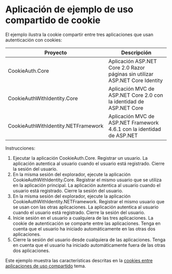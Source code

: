 # <a name="cookie-sharing-sample-app"></a>Aplicación de ejemplo de uso compartido de cookie

El ejemplo ilustra la cookie compartir entre tres aplicaciones que usan autenticación con cookies:

| Proyecto                             | Descripción |
| ----------------------------------- | ----------- |
| CookieAuth.Core                     | Aplicación ASP.NET Core 2.0 Razor páginas sin utilizar ASP.NET Core Identity |
| CookieAuthWithIdentity.Core         | Aplicación MVC de ASP.NET Core 2.0 con la identidad de ASP.NET Core |
| CookieAuthWithIdentity.NETFramework | Aplicación MVC de ASP.NET Framework 4.6.1 con la identidad de ASP.NET |

Instrucciones:

1. Ejecutar la aplicación CookieAuth.Core. Registrar un usuario. La aplicación autentica al usuario cuando el usuario está registrado. Cierre la sesión del usuario.
1. En la misma sesión del explorador, ejecute la aplicación CookieAuthWithIdentity.Core. Registrar el mismo usuario que se utiliza en la aplicación principal. La aplicación autentica al usuario cuando el usuario está registrado. Cierre la sesión del usuario.
1. En la misma sesión del explorador, ejecute la aplicación CookieAuthWithIdentity.NETFramework. Registrar el mismo usuario que se usan con las otras aplicaciones. La aplicación autentica al usuario cuando el usuario está registrado. Cierre la sesión del usuario.
1. Inicie sesión en el usuario a cualquiera de las tres aplicaciones. La cookie de autenticación se comparte entre las aplicaciones. Tenga en cuenta que el usuario ha iniciado automáticamente en las otras dos aplicaciones.
1. Cierre la sesión del usuario desde cualquiera de las aplicaciones. Tenga en cuenta que el usuario ha iniciado automáticamente fuera de las otras dos aplicaciones.

Este ejemplo muestra las características descritas en la [cookies entre aplicaciones de uso compartido](https://docs.microsoft.com/aspnet/core/security/cookie-sharing) tema.
